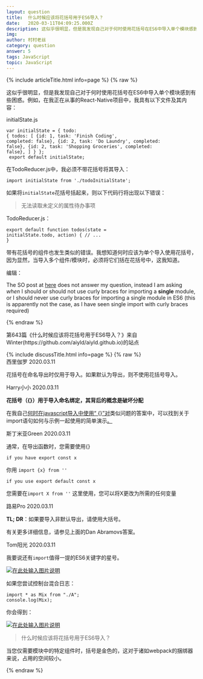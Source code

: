 ```yaml
---
layout: question
title:  什么时候应该将花括号用于ES6导入？
date:   2020-03-11T04:09:25.000Z
description: 这似乎很明显，但是我发现自己对于何时使用花括号在ES6中导入单个模块感到有些困惑。例如，在我正在从事的React-Native项目中，我具有以下文件及其内...
img: 
author: 村村老丝
category: question
answer: 5
tags: JavaScript
topic: JavaScript
---
```

<div class="article-root">
  <div class="article">
    {% include articleTitle.html info=page %}
    {% raw %}
    <div class="article-content"><p><font style="vertical-align: inherit;"><font style="vertical-align: inherit;">这似乎很明显，但是我发现自己对于何时使用花括号在ES6中导入单个模块感到有些困惑。</font><font style="vertical-align: inherit;">例如，在我正在从事的React-Native项目中，我具有以下文件及其内容：</font></font></p><font style="vertical-align: inherit;"><font style="vertical-align: inherit;">

initialState.js

</font></font><pre><code>var initialState = {<font></font>
    todo: {<font></font>
        todos: [<font></font>
            {id: 1, task: 'Finish Coding', completed: false},<font></font>
            {id: 2, task: 'Do Laundry', completed: false},<font></font>
            {id: 2, task: 'Shopping Groceries', completed: false},<font></font>
        ]<font></font>
    }<font></font>
};<font></font>
<font></font>
export default initialState;<font></font>
</code></pre>

<p><font style="vertical-align: inherit;"><font style="vertical-align: inherit;">在TodoReducer.js中，我必须不带花括号将其导入：</font></font></p>

<pre><code>import initialState from './todoInitialState';
</code></pre>

<p><font style="vertical-align: inherit;"><font style="vertical-align: inherit;">如果将</font></font><code>initialState</code><font style="vertical-align: inherit;"><font style="vertical-align: inherit;">花括号括起来，则以下代码行将出现以下错误：</font></font></p>

<blockquote>
  <p><font style="vertical-align: inherit;"><font style="vertical-align: inherit;">无法读取未定义的属性待办事项</font></font></p>
</blockquote><font style="vertical-align: inherit;"><font style="vertical-align: inherit;">

TodoReducer.js：

</font></font><pre><code>export default function todos(state = initialState.todo, action) {<font></font>
// ...<font></font>
}<font></font>
</code></pre>

<p><font style="vertical-align: inherit;"><font style="vertical-align: inherit;">带有花括号的组件也发生类似的错误。</font><font style="vertical-align: inherit;">我想知道何时应该为单个导入使用花括号，因为显然，当导入多个组件/模块时，必须将它们括在花括号中，这我知道。</font></font></p>

<p><font style="vertical-align: inherit;"><font style="vertical-align: inherit;">编辑：</font></font></p>

<p>The SO post at <a href="https://stackoverflow.com/questions/31096597/using-brackets-with-javascript-import-syntax">here</a> does not answer my question, instead I am asking <em>when</em> I should or should not use curly braces for importing a <strong>single</strong> module, or I should never use curly braces for importing a single module in ES6 (this is apparently not the case, as I have seen single import with curly braces required)</p></div>
    {% endraw %}
  </div>
  <p class="winter_mark">第643篇《什么时候应该将花括号用于ES6导入？》来自Winter(https://github.com/aiyld/aiyld.github.io)的站点</p>
  <div class="discuss-wrapper">
    {% include discussTitle.html info=page %}
    {% raw %}
    <div class="discuss-item">
        <div class="discuss-parent">
          <div class="discuss-meta">
            <span class="discuss-user">西里伽罗</span>
            <span class="discuss-time">2020.03.11</span>
          </div>
          <div class="discuss-comment"><p><font style="vertical-align: inherit;"><font style="vertical-align: inherit;">花括号在命名导出时仅用于导入。</font><font style="vertical-align: inherit;">如果默认为导出，则不使用花括号导入。</font></font></p></div>
        </div></div><div class="discuss-item">
        <div class="discuss-parent">
          <div class="discuss-meta">
            <span class="discuss-user">Harry小小</span>
            <span class="discuss-time">2020.03.11</span>
          </div>
          <div class="discuss-comment"><p><strong><font style="vertical-align: inherit;"><font style="vertical-align: inherit;">花括号（{}）用于导入命名绑定，其背后的概念是破坏分配</font></font></strong></p>

<p><font style="vertical-align: inherit;"><font style="vertical-align: inherit;">在我自己</font><a href="https://stackoverflow.com/questions/51701042/when-do-we-use-in-javascript-imports/51701099#51701099"><font style="vertical-align: inherit;">何时在javascript导入中使用“ {}”对</font></a><font style="vertical-align: inherit;">类似问题的答案中，可以找到关于import语句如何与示例一起使用的简单演示</font></font><a href="https://stackoverflow.com/questions/51701042/when-do-we-use-in-javascript-imports/51701099#51701099"><font style="vertical-align: inherit;"><font style="vertical-align: inherit;">。</font></font></a></p></div>
        </div></div><div class="discuss-item">
        <div class="discuss-parent">
          <div class="discuss-meta">
            <span class="discuss-user">斯丁米亚Green</span>
            <span class="discuss-time">2020.03.11</span>
          </div>
          <div class="discuss-comment"><p><font style="vertical-align: inherit;"><font style="vertical-align: inherit;">通常，在导出函数时，您需要使用{}</font></font></p>

<pre><code>if you have export const x 
</code></pre>

<p><font style="vertical-align: inherit;"><font style="vertical-align: inherit;">你用
 </font></font><code>import {x} from ''</code></p>

<pre><code>if you use export default const x 
</code></pre>

<p><font style="vertical-align: inherit;"><font style="vertical-align: inherit;">您需要在</font></font><code>import X from ''</code><font style="vertical-align: inherit;"><font style="vertical-align: inherit;">
这里</font><font style="vertical-align: inherit;">使用</font><font style="vertical-align: inherit;">，您可以将X更改为所需的任何变量</font></font></p></div>
        </div></div><div class="discuss-item">
        <div class="discuss-parent">
          <div class="discuss-meta">
            <span class="discuss-user">路易Pro</span>
            <span class="discuss-time">2020.03.11</span>
          </div>
          <div class="discuss-comment"><p><strong><font style="vertical-align: inherit;"><font style="vertical-align: inherit;">TL; DR</font></font></strong><font style="vertical-align: inherit;"><font style="vertical-align: inherit;">：如果要导入非默认导出，请使用大括号。</font></font></p>

<p><font style="vertical-align: inherit;"><font style="vertical-align: inherit;">有关更多详细信息，请参见上面的Dan Abramovs答案。</font></font></p></div>
        </div></div><div class="discuss-item">
        <div class="discuss-parent">
          <div class="discuss-meta">
            <span class="discuss-user">Tom阳光</span>
            <span class="discuss-time">2020.03.11</span>
          </div>
          <div class="discuss-comment"><p><font style="vertical-align: inherit;"><font style="vertical-align: inherit;">我要说还有</font></font><code>import</code><font style="vertical-align: inherit;"><font style="vertical-align: inherit;">值得一提</font><font style="vertical-align: inherit;">的</font><font style="vertical-align: inherit;">ES6关键字</font><font style="vertical-align: inherit;">的星号</font><font style="vertical-align: inherit;">。</font></font></p>

<p><a href="https://i.stack.imgur.com/uCCXS.png" rel="noreferrer"><img src="https://i.stack.imgur.com/uCCXS.png" alt="在此处输入图片说明"></a></p>

<p><font style="vertical-align: inherit;"><font style="vertical-align: inherit;">如果您尝试控制台混合日志：</font></font></p>

<pre><code>import * as Mix from "./A";<font></font>
console.log(Mix);<font></font>
</code></pre>

<p><font style="vertical-align: inherit;"><font style="vertical-align: inherit;">你会得到：</font></font></p>

<p><a href="https://i.stack.imgur.com/sCZr6.png" rel="noreferrer"><img src="https://i.stack.imgur.com/sCZr6.png" alt="在此处输入图片说明"></a></p>

<blockquote>
  <p><font style="vertical-align: inherit;"><font style="vertical-align: inherit;">什么时候应该将花括号用于ES6导入？</font></font></p>
</blockquote>

<p><font style="vertical-align: inherit;"><font style="vertical-align: inherit;">当您仅需要模块中的特定组件时，括号是金色的，这对于诸如webpack的捆绑器来说，占用的空间较小。</font></font></p></div>
        </div></div>
    {% endraw %}
  </div>
<div>

